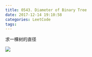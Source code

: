 ```yaml
---
title: 0543. Diameter of Binary Tree
date: 2017-12-14 19:10:58
categories: LeetCode
tags:
---
```


求一棵树的直径

![](http://algorithms.tutorialhorizon.com/files/2015/03/Diameter-Of-a-Binary-Tree-1.png)
